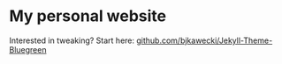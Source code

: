 <!-- [![Jekyll Themes Badge](https://img.shields.io/badge/featured%20on-JT-red.svg)](https://jekyll-themes.com/[bjkawecki]/[Jekyll-Theme-Bluegreen]) -->

# My personal website 

Interested in tweaking? Start here: [github.com/bjkawecki/Jekyll-Theme-Bluegreen](https://github.com/bjkawecki/Jekyll-Theme-Bluegreen)
